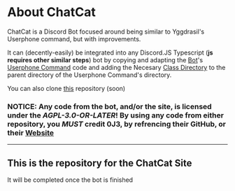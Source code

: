 # About ChatCat

ChatCat is a Discord Bot focused around being similar to Yggdrasil's Userphone command, but with improvements.

It can (decently-easily) be integrated into any Discord.JS Typescript (**js requires other similar steps**) bot by copying and adapting the [Bot](https://github.com/0J3/ChatCat-Bot/)'s [Userphone Command](https://github.com/0J3/ChatCat-Bot/blob/main/ts/commands/userphone.ts) code and adding the Necesary [Class Directory](https://github.com/0J3/ChatCat-Bot/blob/main/ts/cc-classes) to the parent directory of the Userphone Command's directory.

You can also clone [this](https://nora.lgbt/soon#Repository) repository (soon)

### NOTICE: Any code from the bot, and/or the site, is licensed under the **_AGPL-3.0-OR-LATER_**! By using any code from either repository, you _MUST_ credit 0J3, by refrencing their GitHub, or their [Website](https://nora.lgbt/bio)

---

## This is the repository for the ChatCat Site

It will be completed once the bot is finished
